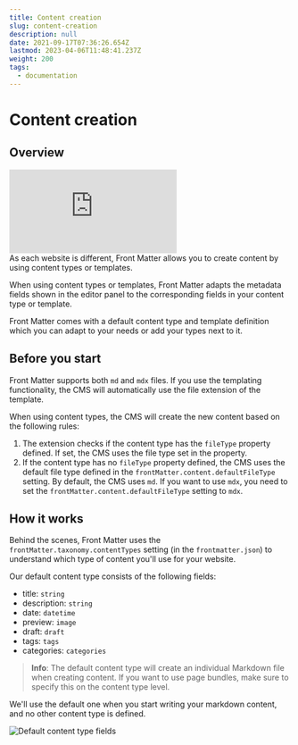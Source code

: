 ```yaml
---
title: Content creation
slug: content-creation
description: null
date: 2021-09-17T07:36:26.654Z
lastmod: 2023-04-06T11:48:41.237Z
weight: 200
tags:
  - documentation
---
```


# Content creation

## Overview
<!-- markdownlint-disable MD013 MD033-->
<div class="iframe__wrapper">
   <iframe src="https://www.youtube.com/embed/oA5ocNaiAtY" title="YouTube video player" frameborder="0" allow="accelerometer; autoplay; clipboard-write; encrypted-media; gyroscope; picture-in-picture; web-share" allowfullscreen></iframe>
</div>
<!-- markdownlint- MD013 enable MD033-->
As each website is different, Front Matter allows you to create content by using content types or
templates.

When using content types or templates, Front Matter adapts the metadata fields shown in the editor
panel to the corresponding fields in your content type or template.

Front Matter comes with a default content type and template definition which you can adapt to your
needs or add your types next to it.

## Before you start

Front Matter supports both `md` and `mdx` files. If you use the templating functionality, the CMS
will automatically use the file extension of the template.

When using content types, the CMS will create the new content based on the following rules:

1. The extension checks if the content type has the `fileType` property defined. If set, the CMS
   uses the file type set in the property.
1. If the content type has no `fileType` property defined, the CMS uses the default file type
   defined in the `frontMatter.content.defaultFileType` setting. By default, the CMS uses `md`. If
   you want to use `mdx`, you need to set the `frontMatter.content.defaultFileType` setting to
   `mdx`.

## How it works

Behind the scenes, Front Matter uses the `frontMatter.taxonomy.contentTypes` setting
(in the `frontmatter.json`) to understand which type of content you'll use for your website.

Our default content type consists of the following fields:

- title: `string`
- description: `string`
- date: `datetime`
- preview: `image`
- draft: `draft`
- tags: `tags`
- categories: `categories`

> **Info**: The default content type will create an individual Markdown file when creating content.
> If you want to use page bundles, make sure to specify this on the content type level.

We'll use the default one when you start writing your markdown content, and no other content type is
defined.

![Default content type fields][01]

<!-- Link References -->
[01]: /assets/default-contenttype.png
